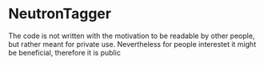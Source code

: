 # NeutronTagger

The code is not written with the motivation to be readable by other people, but rather meant for private use. Nevertheless for people interestet it might be beneficial, therefore it is public
